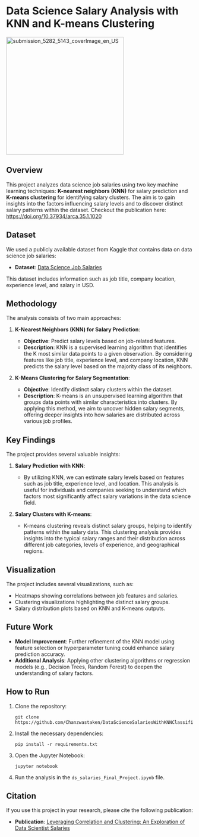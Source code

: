 # Data Science Salary Analysis with KNN and K-means Clustering
<img width="316" alt="submission_5282_5143_coverImage_en_US" src="https://github.com/user-attachments/assets/3fc86cc8-38d2-4655-9fdc-982554e8f91d">

## Overview
This project analyzes data science job salaries using two key machine learning techniques: **K-nearest neighbors (KNN)** for salary prediction and **K-means clustering** for identifying salary clusters. The aim is to gain insights into the factors influencing salary levels and to discover distinct salary patterns within the dataset.
Checkout the publication here: https://doi.org/10.37934/arca.35.1.1020

## Dataset
We used a publicly available dataset from Kaggle that contains data on data science job salaries:
- **Dataset**: [Data Science Job Salaries](https://www.kaggle.com/datasets/ruchi798/data-science-job-salaries/data)
  
This dataset includes information such as job title, company location, experience level, and salary in USD.

## Methodology
The analysis consists of two main approaches:

1. **K-Nearest Neighbors (KNN) for Salary Prediction**:
   - **Objective**: Predict salary levels based on job-related features.
   - **Description**: KNN is a supervised learning algorithm that identifies the K most similar data points to a given observation. By considering features like job title, experience level, and company location, KNN predicts the salary level based on the majority class of its neighbors.

2. **K-Means Clustering for Salary Segmentation**:
   - **Objective**: Identify distinct salary clusters within the dataset.
   - **Description**: K-means is an unsupervised learning algorithm that groups data points with similar characteristics into clusters. By applying this method, we aim to uncover hidden salary segments, offering deeper insights into how salaries are distributed across various job profiles.

## Key Findings
The project provides several valuable insights:

1. **Salary Prediction with KNN**:
   - By utilizing KNN, we can estimate salary levels based on features such as job title, experience level, and location. This analysis is useful for individuals and companies seeking to understand which factors most significantly affect salary variations in the data science field.
   
2. **Salary Clusters with K-means**:
   - K-means clustering reveals distinct salary groups, helping to identify patterns within the salary data. This clustering analysis provides insights into the typical salary ranges and their distribution across different job categories, levels of experience, and geographical regions.

## Visualization
The project includes several visualizations, such as:
- Heatmaps showing correlations between job features and salaries.
- Clustering visualizations highlighting the distinct salary groups.
- Salary distribution plots based on KNN and K-means outputs.


## Future Work
- **Model Improvement**: Further refinement of the KNN model using feature selection or hyperparameter tuning could enhance salary prediction accuracy.
- **Additional Analysis**: Applying other clustering algorithms or regression models (e.g., Decision Trees, Random Forest) to deepen the understanding of salary factors.

## How to Run
1. Clone the repository:
   ```
   git clone https://github.com/Chanzwastaken/DataScienceSalariesWithKNNClassificationAndKMeansClustering.git
   ```
2. Install the necessary dependencies:
   ```
   pip install -r requirements.txt
   ```
3. Open the Jupyter Notebook:
   ```
   jupyter notebook
   ```
4. Run the analysis in the `ds_salaries_Final_Project.ipynb` file.

## Citation
If you use this project in your research, please cite the following publication:
- **Publication**: [Leveraging Correlation and Clustering: An Exploration of Data Scientist Salaries](https://doi.org/10.37934/arca.35.1.1020)
